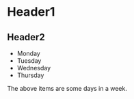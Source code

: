 # Header1

## Header2

- Monday
- Tuesday
- Wednesday
- Thursday

The above items are some days in a week.
